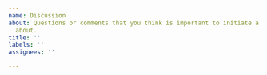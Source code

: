 ```yaml
---
name: Discussion
about: Questions or comments that you think is important to initiate a discussion
  about.
title: ''
labels: ''
assignees: ''

---
```


